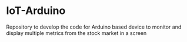 # IoT-Arduino
Repository to develop the code for Arduino based  device to monitor and display multiple metrics from the stock market in a screen
